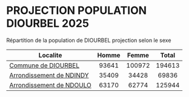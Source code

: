 # PROJECTION POPULATION DIOURBEL 2025
	
Répartition de la population de DIOURBEL projection selon le sexe
	
| Localite  | Homme | Femme | Total |
| --------- |:-----:|:-----:|:-----:|
| [Commune de DIOURBEL](DIOURBEL) | 93641 | 100972 | 194613 |
| [Arrondissement de NDINDY](NDINDY) | 35409 | 34428 | 69836 |
| [Arrondissement de NDOULO](NDOULO) | 63170 | 62774 | 125944 |
